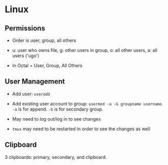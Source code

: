 # Linux

## Permissions

- Order is user, group, all others
- u: user who owns file, g: other users in group, o: all other users, a: all users ('ugo')

- In Octal = User, Group, All Others


## User Management

- Add user: `useradd`
- Add existing user account to group: `usermod -a -G groupname username`.
  `-a` is for append.
  `-G` is for secondary group.

- May need to log out/log in to see changes
- `tmux` may need to be restarted in order to see the changes as well


## Clipboard

3 clipboards: primary, secondary, and clipboard.
